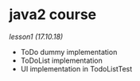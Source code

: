 # java2 course

_lesson1 (17.10.18)_
- ToDo dummy implementation
- ToDoList implementation
- UI implementation in TodoListTest